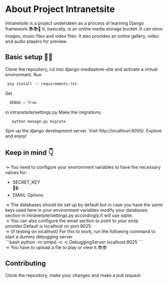 # About Project Intranetsite
Intranetsite is a project undertaken as a process of learning Django framework.📚📚🐣 It, basically, is an online media storage bucket. It can store images, music files and video files. It also provides an online gallery, video and audio players for preview.

## Basic setup 🔧🔧
 Clone the repository, cd into django-mediastore-site and activate a virtual environment.
 Run 
   ```bash
    pip install -r requirements.txt.
   ```
    
 Set 
  ```python 
    DEBUG = True
  ``` 
 in intranetsite/settings.py
 Make the migrations.

 ```bash
    python manage.py migrate
 ```
 Spin up the django development server.
 Visit http://localhost:8000/.
 Explore and enjoy!

## Keep in mind  👇
-> You need to configure your environment variables to have the necessary values for:<br />
<ul>
    <li>SECRET_KEY</li>🔑🔒
    <li>EMAIL Options</li>
</ul>
-> The databases should be set up by default but in case you have the same keys used here in your environment variables modify your databases section in intranetsite/settings.py accordingly.It will use sqlite.<br/>
-> You can also configure the email section to point to your smtp provider.Default is localhost on port 8025.<br/>
-> (if testing on localhost) For this to work, run the following command to start a dummy debugging server<br/>
    ```bash
       python -m smtpd -n -c DebuggingServer localhost:8025
    ```
<br/>-> You have to upload a file to play or view it.😎😎

## Contributing
Clone the repository, make your changes and make a pull request
